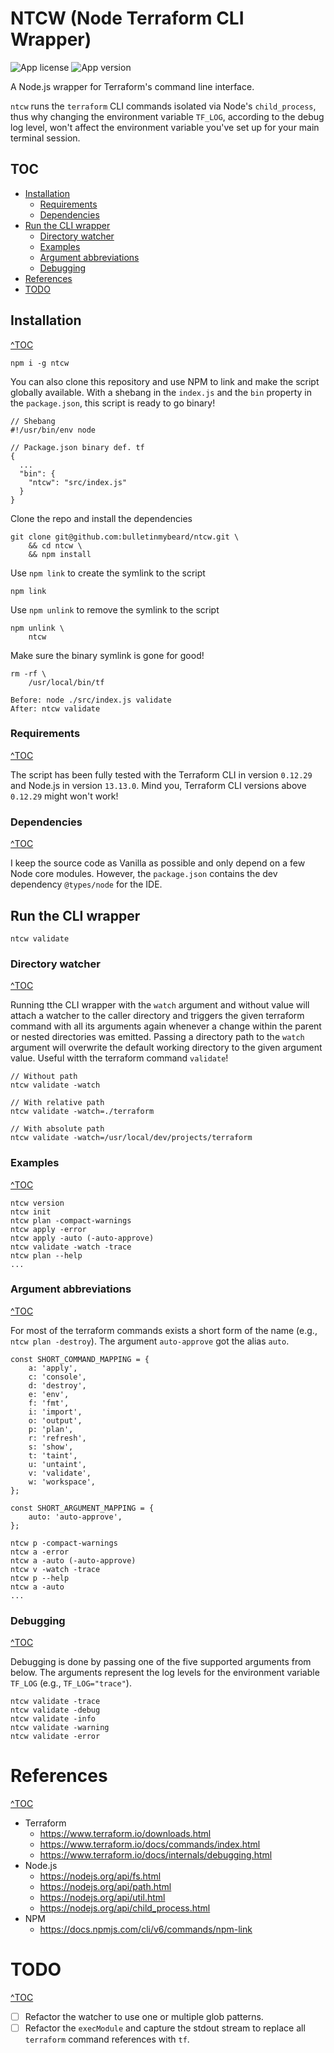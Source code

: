 # NTCW (Node Terraform CLI Wrapper)

![App license](https://img.shields.io/github/license/Naereen/StrapDown.js.svg)
![App version](https://img.shields.io/badge/version-1.0.2-blue.svg)

A Node.js wrapper for Terraform's command line interface.

`ntcw` runs the `terraform` CLI commands isolated via Node's `child_process`, thus why changing the environment variable `TF_LOG`, according to the debug log level, won't affect the environment variable you've set up for your main terminal session.

## TOC
- [Installation](#installation)
    - [Requirements](#requirements)
    - [Dependencies](#dependencies)
- [Run the CLI wrapper](#run-the-cli-wrapper)
    - [Directory watcher](#directory-watcher)
    - [Examples](#examples)
    - [Argument abbreviations](#argument-abbreviations)
    - [Debugging](#debugging)
- [References](#references)
- [TODO](#todo)

## Installation
[^TOC](#toc)

```
npm i -g ntcw
```

You can also clone this repository and use NPM to link and make the script globally available.
With a shebang in the `index.js` and the `bin` property in the `package.json`, this script is ready to go binary!

```
// Shebang
#!/usr/bin/env node

// Package.json binary def. tf
{
  ...
  "bin": {
    "ntcw": "src/index.js"
  }
}
```

Clone the repo and install the dependencies
```
git clone git@github.com:bulletinmybeard/ntcw.git \
    && cd ntcw \
    && npm install
```

Use `npm link` to create the symlink to the script
```
npm link
```

Use `npm unlink` to remove the symlink to the script
```
npm unlink \
    ntcw
```

Make sure the binary symlink is gone for good!
```
rm -rf \
    /usr/local/bin/tf
```

```
Before: node ./src/index.js validate
After: ntcw validate
```

### Requirements
[^TOC](#toc)

The script has been fully tested with the Terraform CLI in version `0.12.29` and Node.js in version `13.13.0`. Mind you, Terraform CLI versions above `0.12.29` might won't work! 

### Dependencies
[^TOC](#toc)

I keep the source code as Vanilla as possible and only depend on a few Node core modules. However, the `package.json` contains the dev dependency `@types/node` for the IDE.

## Run the CLI wrapper

```
ntcw validate
```

### Directory watcher
[^TOC](#toc)

Running tthe CLI wrapper with the `watch` argument and without value will attach a watcher to the caller directory and triggers the given terraform command with all its arguments again whenever a change within the parent or nested directories was emitted.
Passing a directory path to the `watch` argument will overwrite the default working directory to the given argument value. 
Useful witth the terraform command `validate`!
```
// Without path
ntcw validate -watch

// With relative path
ntcw validate -watch=./terraform

// With absolute path
ntcw validate -watch=/usr/local/dev/projects/terraform
```
### Examples
[^TOC](#toc)
```
ntcw version
ntcw init
ntcw plan -compact-warnings
ntcw apply -error
ntcw apply -auto (-auto-approve)
ntcw validate -watch -trace
ntcw plan --help
...
```

### Argument abbreviations
[^TOC](#toc)

For most of the terraform commands exists a short form of the name (e.g., `ntcw plan -destroy`). The argument `auto-approve` got the alias `auto`.

```
const SHORT_COMMAND_MAPPING = {
    a: 'apply',
    c: 'console',
    d: 'destroy',
    e: 'env',
    f: 'fmt',
    i: 'import',
    o: 'output',
    p: 'plan',
    r: 'refresh',
    s: 'show',
    t: 'taint',
    u: 'untaint',
    v: 'validate',
    w: 'workspace',
};

const SHORT_ARGUMENT_MAPPING = {
    auto: 'auto-approve',
};
```

```
ntcw p -compact-warnings
ntcw a -error
ntcw a -auto (-auto-approve)
ntcw v -watch -trace
ntcw p --help
ntcw a -auto
...
```

### Debugging
[^TOC](#toc)

Debugging is done by passing one of the five supported arguments from below. The arguments represent the log levels for the environment variable `TF_LOG` (e.g., `TF_LOG="trace"`).

```
ntcw validate -trace
ntcw validate -debug
ntcw validate -info
ntcw validate -warning
ntcw validate -error
```

# References
[^TOC](#toc)

- Terraform
    - https://www.terraform.io/downloads.html
    - https://www.terraform.io/docs/commands/index.html
    - https://www.terraform.io/docs/internals/debugging.html
- Node.js
    - https://nodejs.org/api/fs.html
    - https://nodejs.org/api/path.html
    - https://nodejs.org/api/util.html
    - https://nodejs.org/api/child_process.html
- NPM
    - https://docs.npmjs.com/cli/v6/commands/npm-link

# TODO
[^TOC](#toc)

- [ ] Refactor the watcher to use one or multiple glob patterns.
- [ ] Refactor the `execModule` and capture the stdout stream to replace all `terraform` command references with `tf`. 
